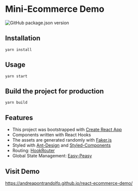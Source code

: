 # Mini-Ecommerce Demo

![GitHub package.json version](https://img.shields.io/github/package-json/v/todstest/tods-test)

## Installation

```
yarn install
```

## Usage

```
yarn start
```

## Build the project for production

```
yarn build
```

## Features

- This project was bootstrapped with [Create React App](https://github.com/facebook/create-react-app)
- Components written with React Hooks
- The assets are generated randomly with [Faker.js](https://github.com/marak/Faker.js)
- Styled with [Ant-Design](https://ant.design/) and [Styled-Components](https://www.styled-components.com/)
- Routing: [HookRouter](https://github.com/paratron/hookrouter)
- Global State Management: [Easy-Peasy](https://github.com/ctrlplusb/easy-peasy)

## Visit Demo

https://andreapontrandolfo.github.io/react-ecommerce-demo/
